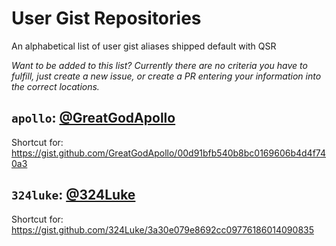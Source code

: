 # User Gist Repositories
An alphabetical list of user gist aliases shipped default with QSR

*Want to be added to this list? Currently there are no criteria you have to fulfill, just create a new issue, or create a PR entering your information into the correct locations.*

## `apollo`: [@GreatGodApollo](https://github.com/GreatGodApollo)
Shortcut for: 
https://gist.github.com/GreatGodApollo/00d91bfb540b8bc0169606b4d4f740a3

## `324luke`: [@324Luke](https://github.com/324Luke)
Shortcut for:
https://gist.github.com/324Luke/3a30e079e8692cc09776186014090835

